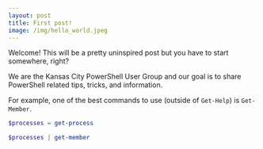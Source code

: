 ```yaml
---
layout: post
title: First post!
image: /img/hello_world.jpeg
---
```


Welcome! This will be a pretty uninspired post but you have to start somewhere, right?

We are the Kansas City PowerShell User Group and our goal is to share PowerShell related tips, tricks, and information.

For example, one of the best commands to use (outside of `Get-Help`) is `Get-Member`. 

``` PowerShell
$processes = get-process

$processes | get-member
```
